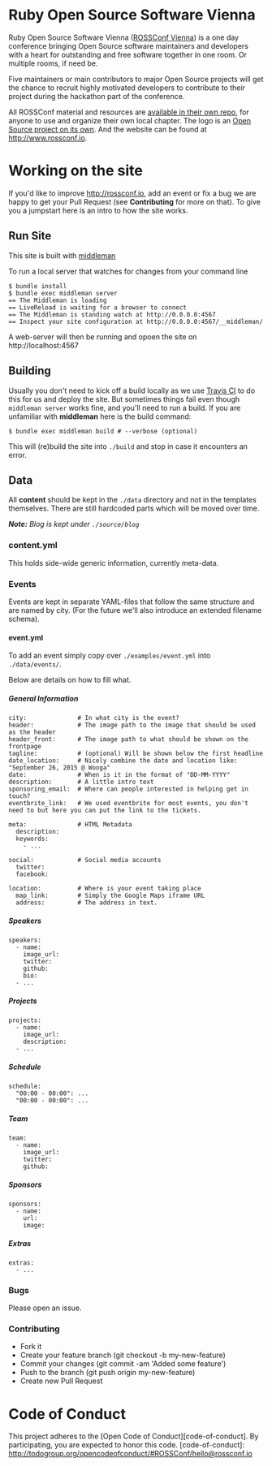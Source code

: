 # Ruby Open Source Software Vienna

Ruby Open Source Software Vienna ([ROSSConf Vienna](http://rossconf.io)) is a one day conference bringing Open Source software maintainers and developers with a heart for outstanding and free software together in one room. Or multiple rooms, if need be.  

Five maintainers or main contributors to major Open Source projects will get the chance to recruit highly motivated developers to contribute to their project during the hackathon part of the conference.

All ROSSConf material and resources are [available in their own repo](https://github.com/rossconf/organizers-toolkit), for anyone to use and organize their own local chapter. The logo is an [Open Source project on its own](https://github.com/rossconf/logo/blob/master/README.md). And the website can be found at http://www.rossconf.io.

# Working on the site

If you'd like to improve http://rossconf.io, add an event or fix a bug we are happy to get your Pull Request (see **Contributing** for more on that). To give you a jumpstart here is an intro to how the site works.

## Run Site

This site is built with [middleman](http://middlemanapp.com)

To run a local server that watches for changes from your command line

```
$ bundle install
$ bundle exec middleman server
== The Middleman is loading
== LiveReload is waiting for a browser to connect
== The Middleman is standing watch at http://0.0.0.0:4567
== Inspect your site configuration at http://0.0.0.0:4567/__middleman/
```

A web-server will then be running and opoen the site on http://localhost:4567

## Building

Usually you don't need to kick off a build locally as we use [Travis CI](https://travis-ci.org/rossconf/rossconf.io) to do this for us and deploy the site. But sometimes things fail even though `middleman server` works fine, and you'll need to run a build. If you are unfamiliar with **middleman** here is the build command:

```
$ bundle exec middleman build # --verbose (optional)
```

This will (re)build the site into `./build` and stop in case it encounters an error.

## Data

All **content** should be kept in the `./data` directory and not in the templates themselves. There are still hardcoded parts which will be moved over time.

_**Note:** Blog is kept under `./source/blog`_

### content.yml

This holds side-wide generic information, currently meta-data.

### Events

Events are kept in separate YAML-files that follow the same structure and are named by city. (For the future we'll also introduce an extended filename schema).

#### event.yml

To add an event simply copy over `./examples/event.yml` into `./data/events/`.

Below are details on how to fill what.

##### General Information

```
city:              # In what city is the event?
header:            # The image path to the image that should be used as the header
header_front:      # The image path to what should be shown on the frontpage
tagline:           # (optional) Will be shown below the first headline
date_location:     # Nicely combine the date and location like: "September 26, 2015 @ Wooga"
date:              # When is it in the format of "DD-MM-YYYY"
description:       # A little intro text
sponsoring_email:  # Where can people interested in helping get in touch?
eventbrite_link:   # We used eventbrite for most events, you don't need to but here you can put the link to the tickets.

meta:              # HTML Metadata
  description:
  keywords:
    - ...

social:            # Social media accounts
  twitter:
  facebook:

location:          # Where is your event taking place
  map_link:        # Simply the Google Maps iframe URL
  address:         # The address in text.
```

##### Speakers

```
speakers:
  - name:
    image_url:
    twitter:
    github:
    bio:
  - ...
```

##### Projects

```
projects:
  - name:
    image_url:
    description:
  - ...
```

##### Schedule

```
schedule:
  "00:00 - 00:00": ...
  "00:00 - 00:00": ...
```

##### Team

```
team:
  - name:
    image_url:
    twitter:
    github:
```

##### Sponsors

```
sponsors:
  - name:
    url:
    image:
```

##### Extras

```
extras:
  - ...
```

### Bugs

Please open an issue.

### Contributing

- Fork it
- Create your feature branch (git checkout -b my-new-feature)
- Commit your changes (git commit -am 'Added some feature')
- Push to the branch (git push origin my-new-feature)
- Create new Pull Request

# Code of Conduct

This project adheres to the [Open Code of Conduct][code-of-conduct]. By participating, you are expected to honor this code.
[code-of-conduct]: http://todogroup.org/opencodeofconduct/#ROSSConf/hello@rossconf.io
